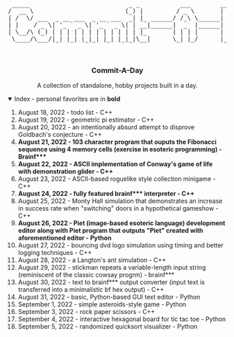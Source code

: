 <br />
<p align="center">
<pre>
 _____                           _ _           ___        ______            
/  __ \                         (_) |         / _ \       |  _  \           
| /  \/ ___  _ __ ___  _ __ ___  _| |_ ______/ /_\ \______| | | |__ _ _   _ 
| |    / _ \| '_ ` _ \| '_ ` _ \| | __|______|  _  |______| | | / _` | | | |
| \__/\ (_) | | | | | | | | | | | | |_       | | | |      | |/ / (_| | |_| |
 \____/\___/|_| |_| |_|_| |_| |_|_|\__|      \_| |_/      |___/ \__,_|\__, |
                                                                       __/ |
                                                                       |___/        
</pre>
<h3 align="center">Commit-A-Day</h3>

  <p align="center">
    A collection of standalone, hobby projects built in a day.
  </p>
</p>


<details open="open">
  <summary>Index - personal favorites are in <b>bold</b></summary>
  <ol>
    <li><a>August 18, 2022 - todo list - C++</a></li>
    <li><a>August 19, 2022 - geometric pi estimator - C++</a></li>
    <li><a>August 20, 2022 - an intentionally absurd attempt to disprove Goldbach's conjecture - C++</a></li>
    <li><a><b>August 21, 2022 - 103 character program that ouputs the Fibonacci sequence using 4 memory cells (exercise in esoteric programming) - Brainf***</b></a></li>
    <li><a><b>August 22, 2022 - ASCII implementation of Conway's game of life with demonstration glider - C++</b></a></li>
    <li><a>August 23, 2022 - ASCII-based roguelike style collection minigame - C++</a></li>
    <li><a><b>August 24, 2022 - fully featured brainf*** interpreter - C++</b></a></li>
    <li><a>August 25, 2022 - Monty Hall simulation that demonstrates an increase in success rate when "switching" doors in a hypothetical gameshow - C++</a></li>
    <li><a><b>August 26, 2022 - Piet (image-based esoteric language) development editor along with Piet program that outputs "Piet" created with aforementioned editor - Python</b></a></li>
    <li><a>August 27, 2022 - bouncing dvd logo simulation using timing and better logging techniques - C++</a></li>
    <li><a>August 28, 2022 - a Langton's ant simulation - C++</a></li>
    <li><a>August 29, 2022 - stickman repeats a variable-length input string (reminiscent of the classic cowsay progrm) - brainf***</a></li>
    <li><a>August 30, 2022 - text to brainf*** output converter (input text is transferred into a minimalistic bf hex output) - C++</a></li>
    <li><a>August 31, 2022 - basic, Python-based GUI text editor - Python</a></li>
    <li><a>September 1, 2022 - simple asteroids-style game - Python</a></li>
    <li><a>September 3, 2022 - rock paper scissors - C++</a></li>
    <li><a>September 4, 2022 - interactive hexagonal board for tic tac toe - Python</a></li>
    <li><a>September 5, 2022 - randomized quicksort visualizer - Python</a></li>
  </ol>
</details>